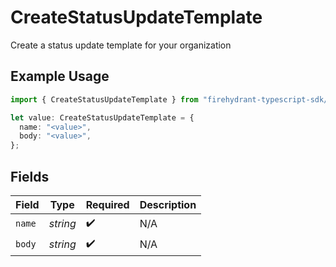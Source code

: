 # CreateStatusUpdateTemplate

Create a status update template for your organization

## Example Usage

```typescript
import { CreateStatusUpdateTemplate } from "firehydrant-typescript-sdk/models/components";

let value: CreateStatusUpdateTemplate = {
  name: "<value>",
  body: "<value>",
};
```

## Fields

| Field              | Type               | Required           | Description        |
| ------------------ | ------------------ | ------------------ | ------------------ |
| `name`             | *string*           | :heavy_check_mark: | N/A                |
| `body`             | *string*           | :heavy_check_mark: | N/A                |